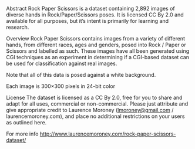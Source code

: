Abstract
Rock Paper Scissors is a dataset containing 2,892 images of diverse hands in Rock/Paper/Scissors poses. It is licensed CC By 2.0 and available for all purposes, but it’s intent is primarily for learning and research.

Overview
Rock Paper Scissors contains images from a variety of different hands, from different races, ages and genders, posed into Rock / Paper or Scissors and labelled as such. These images have all been generated using CGI techniques as an experiment in determining if a CGI-based dataset can be used for classification against real images.

Note that all of this data is posed against a white background.

Each image is 300×300 pixels in 24-bit color

License
The dataset is licensed as a CC By 2.0, free for you to share and adapt for all uses, commercial or non-commercial. Please just attribute and give appropriate credit to Laurence Moroney (lmoroney@gmail.com / laurencemoroney.com), and place no additional restrictions on your users as outlined here.

For more info http://www.laurencemoroney.com/rock-paper-scissors-dataset/